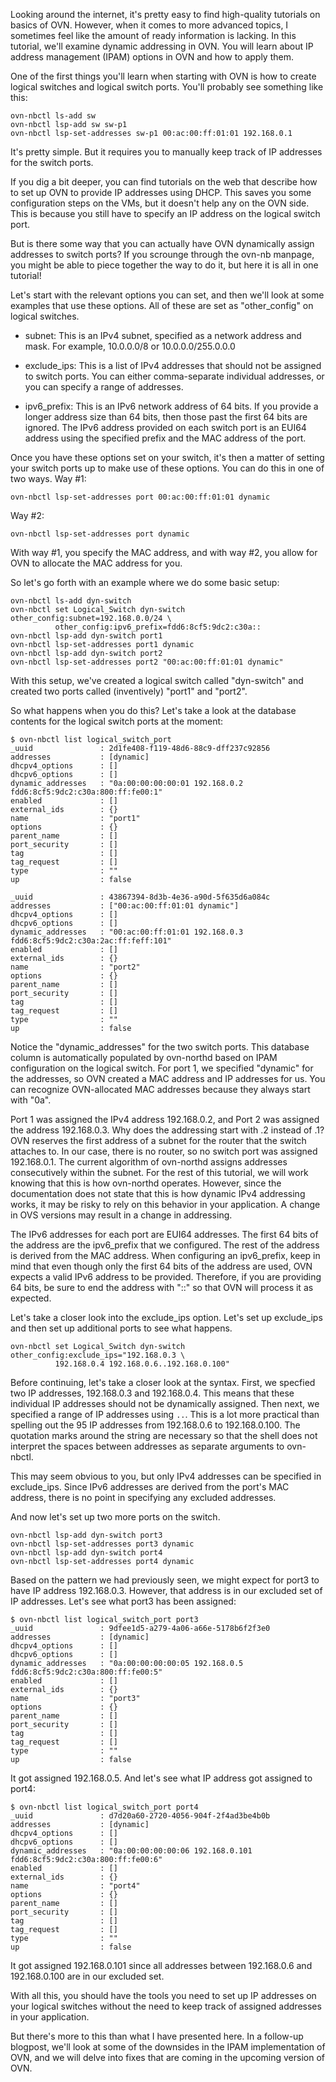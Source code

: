 Looking around the internet, it's pretty easy to find high-quality tutorials
on basics of OVN. However, when it comes to more advanced topics, I sometimes
feel like the amount of ready information is lacking. In this tutorial, we'll
examine dynamic addressing in OVN. You will learn about IP address management
(IPAM) options in OVN and how to apply them.

One of the first things you'll learn when starting with OVN is how to create
logical switches and logical switch ports. You'll probably see something like
this:

````
ovn-nbctl ls-add sw
ovn-nbctl lsp-add sw sw-p1
ovn-nbctl lsp-set-addresses sw-p1 00:ac:00:ff:01:01 192.168.0.1
````

It's pretty simple. But it requires you to manually keep track of IP addresses
for the switch ports.

If you dig a bit deeper, you can find tutorials on the web that describe how to
set up OVN to provide IP addresses using DHCP. This saves you some configuration
steps on the VMs, but it doesn't help any on the OVN side. This is because you
still have to specify an IP address on the logical switch port.

But is there some way that you can actually have OVN dynamically assign
addresses to switch ports? If you scrounge through the ovn-nb manpage, you might
be able to piece together the way to do it, but here it is all in one tutorial!

Let's start with the relevant options you can set, and then we'll look at some
examples that use these options. All of these are set as "other_config" on
logical switches.

- subnet: This is an IPv4 subnet, specified as a network address and mask. For
  example, 10.0.0.0/8 or 10.0.0.0/255.0.0.0

- exclude\_ips: This is a list of IPv4 addresses that should not be assigned to
  switch ports. You can either comma-separate individual addresses, or you can
  specify a range of addresses.

- ipv6\_prefix: This is an IPv6 network address of 64 bits. If you provide a
  longer address size than 64 bits, then those past the first 64 bits are
  ignored. The IPv6 address provided on each switch port is an EUI64 address
  using the specified prefix and the MAC address of the port.

Once you have these options set on your switch, it's then a matter of setting
your switch ports up to make use of these options. You can do this in one of two
ways. Way #1:

````
ovn-nbctl lsp-set-addresses port 00:ac:00:ff:01:01 dynamic
````

Way #2:

````
ovn-nbctl lsp-set-addresses port dynamic
```` 

With way #1, you specify the MAC address, and with way #2, you allow for OVN to
allocate the MAC address for you.

So let's go forth with an example where we do some basic setup:

````
ovn-nbctl ls-add dyn-switch
ovn-nbctl set Logical_Switch dyn-switch other_config:subnet=192.168.0.0/24 \
          other_config:ipv6_prefix=fdd6:8cf5:9dc2:c30a::
ovn-nbctl lsp-add dyn-switch port1 
ovn-nbctl lsp-set-addresses port1 dynamic
ovn-nbctl lsp-add dyn-switch port2
ovn-nbctl lsp-set-addresses port2 "00:ac:00:ff:01:01 dynamic"
````

With this setup, we've created a logical switch called "dyn-switch" and created
two ports called (inventively) "port1" and "port2".

So what happens when you do this? Let's take a look at the database contents for
the logical switch ports at the moment:

````
$ ovn-nbctl list logical_switch_port
_uuid               : 2d1fe408-f119-48d6-88c9-dff237c92856
addresses           : [dynamic]
dhcpv4_options      : []
dhcpv6_options      : []
dynamic_addresses   : "0a:00:00:00:00:01 192.168.0.2 fdd6:8cf5:9dc2:c30a:800:ff:fe00:1"
enabled             : []
external_ids        : {}
name                : "port1"
options             : {}
parent_name         : []
port_security       : []
tag                 : []
tag_request         : []
type                : ""
up                  : false

_uuid               : 43867394-8d3b-4e36-a90d-5f635d6a084c
addresses           : ["00:ac:00:ff:01:01 dynamic"]
dhcpv4_options      : []
dhcpv6_options      : []
dynamic_addresses   : "00:ac:00:ff:01:01 192.168.0.3 fdd6:8cf5:9dc2:c30a:2ac:ff:feff:101"
enabled             : []
external_ids        : {}
name                : "port2"
options             : {}
parent_name         : []
port_security       : []
tag                 : []
tag_request         : []
type                : ""
up                  : false
````

Notice the "dynamic_addresses" for the two switch ports. This database column is
automatically populated by ovn-northd based on IPAM configuration on the logical
switch. For port 1, we specified "dynamic" for the addresses, so OVN created a
MAC address and IP addresses for us. You can recognize OVN-allocated MAC
addresses because they always start with "0a".

Port 1 was assigned the IPv4 address 192.168.0.2, and Port 2 was assigned the
address 192.168.0.3. Why does the addressing start with .2 instead of .1? OVN
reserves the first address of a subnet for the router that the switch attaches
to. In our case, there is no router, so no switch port was assigned 192.168.0.1.
The current algorithm of ovn-northd assigns addresses consecutively within the
subnet. For the rest of this tutorial, we will work knowing that this is how
ovn-northd operates. However, since the documentation does not state that this
is how dynamic IPv4 addressing works, it may be risky to rely on this behavior
in your application. A change in OVS versions may result in a change in
addressing.

The IPv6 addresses for each port are EUI64 addresses. The first 64 bits of the
address are the ipv6\_prefix that we configured. The rest of the address is
derived from the MAC address. When configuring an ipv6\_prefix, keep in mind
that even though only the first 64 bits of the address are used, OVN expects a
valid IPv6 address to be provided. Therefore, if you are providing 64 bits, be
sure to end the address with "::" so that OVN will process it as expected.

Let's take a closer look into the exclude\_ips option. Let's set up exclude\_ips
and then set up additional ports to see what happens.

````
ovn-nbctl set Logical_Switch dyn-switch other_config:exclude_ips="192.168.0.3 \
          192.168.0.4 192.168.0.6..192.168.0.100"
````

Before continuing, let's take a closer look at the syntax. First, we specfied
two IP addresses, 192.168.0.3 and 192.168.0.4. This means that these individual
IP addresses should not be dynamically assigned. Then next, we specified a range
of IP addresses using `..`. This is a lot more practical than spelling out the
95 IP addresses from 192.168.0.6 to 192.168.0.100. The quotation marks around
the string are necessary so that the shell does not interpret the spaces between
addresses as separate arguments to ovn-nbctl.

This may seem obvious to you, but only IPv4 addresses can be specified in
exclude_ips. Since IPv6 addresses are derived from the port's MAC address,
there is no point in specifying any excluded addresses.

And now let's set up two more ports on the switch.

````
ovn-nbctl lsp-add dyn-switch port3
ovn-nbctl lsp-set-addresses port3 dynamic
ovn-nbctl lsp-add dyn-switch port4
ovn-nbctl lsp-set-addresses port4 dynamic
````

Based on the pattern we had previously seen, we might expect for port3 to have
IP address 192.168.0.3. However, that address is in our excluded set of IP
addresses. Let's see what port3 has been assigned:

````
$ ovn-nbctl list logical_switch_port port3
_uuid               : 9dfee1d5-a279-4a06-a66e-5178b6f2f3e0
addresses           : [dynamic]
dhcpv4_options      : []
dhcpv6_options      : []
dynamic_addresses   : "0a:00:00:00:00:05 192.168.0.5 fdd6:8cf5:9dc2:c30a:800:ff:fe00:5"
enabled             : []
external_ids        : {}
name                : "port3"
options             : {}
parent_name         : []
port_security       : []
tag                 : []
tag_request         : []
type                : ""
up                  : false
````

It got assigned 192.168.0.5. And let's see what IP address got assigned to
port4:

````
$ ovn-nbctl list logical_switch_port port4
_uuid               : d7d20a60-2720-4056-904f-2f4ad3be4b0b
addresses           : [dynamic]
dhcpv4_options      : []
dhcpv6_options      : []
dynamic_addresses   : "0a:00:00:00:00:06 192.168.0.101 fdd6:8cf5:9dc2:c30a:800:ff:fe00:6"
enabled             : []
external_ids        : {}
name                : "port4"
options             : {}
parent_name         : []
port_security       : []
tag                 : []
tag_request         : []
type                : ""
up                  : false
````

It got assigned 192.168.0.101 since all addresses between 192.168.0.6 and
192.168.0.100 are in our excluded set.

With all this, you should have the tools you need to set up IP addresses on your
logical switches without the need to keep track of assigned addresses in your
application.

But there's more to this than what I have presented here. In a follow-up
blogpost, we'll look at some of the downsides in the IPAM implementation of OVN,
and we will delve into fixes that are coming in the upcoming version of OVN.
